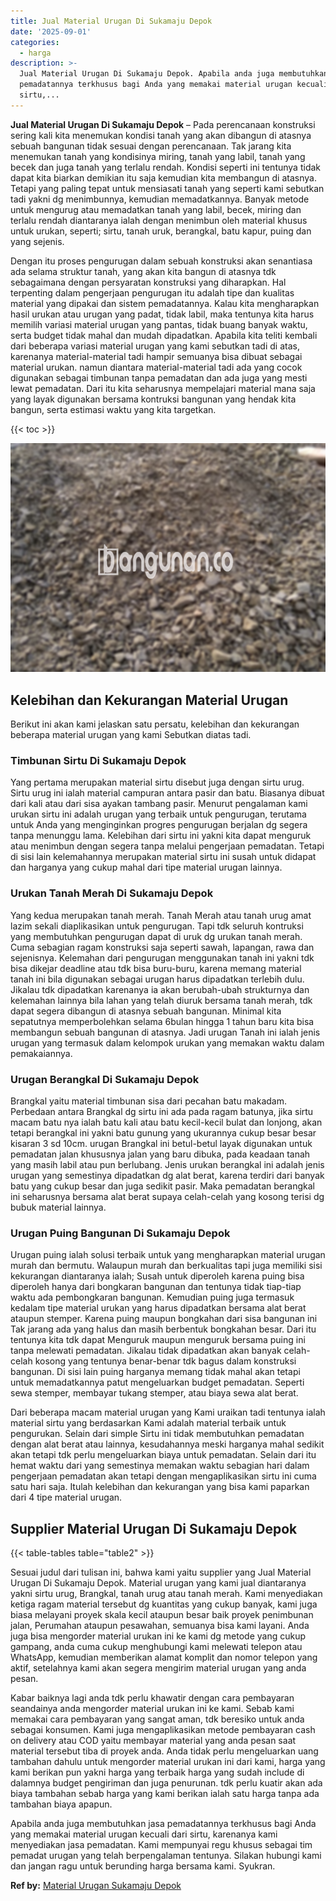 ```yaml
---
title: Jual Material Urugan Di Sukamaju Depok
date: '2025-09-01'
categories:
  - harga
description: >-
  Jual Material Urugan Di Sukamaju Depok. Apabila anda juga membutuhkan jasa
  pemadatannya terkhusus bagi Anda yang memakai material urugan kecuali dari
  sirtu,...
---
```


**Jual Material Urugan Di Sukamaju Depok** – Pada perencanaan konstruksi sering kali kita menemukan kondisi tanah yang akan dibangun di atasnya sebuah bangunan tidak sesuai dengan perencanaan. Tak jarang kita menemukan tanah yang kondisinya miring, tanah yang labil, tanah yang becek dan juga tanah yang terlalu rendah. Kondisi seperti ini tentunya tidak dapat kita biarkan demikian itu saja kemudian kita membangun di atasnya. Tetapi yang paling tepat untuk mensiasati tanah yang seperti kami sebutkan tadi yakni dg menimbunnya, kemudian memadatkannya. Banyak metode untuk mengurug atau memadatkan tanah yang labil, becek, miring dan terlalu rendah diantaranya ialah dengan menimbun oleh material khusus untuk urukan, seperti; sirtu, tanah uruk, berangkal, batu kapur, puing dan yang sejenis.

Dengan itu proses pengurugan dalam sebuah konstruksi akan senantiasa ada selama struktur tanah, yang akan kita bangun di atasnya tdk sebagaimana dengan persyaratan konstruksi yang diharapkan. Hal terpenting dalam pengerjaan pengurugan itu adalah tipe dan kualitas material yang dipakai dan sistem pemadatannya. Kalau kita mengharapkan hasil urukan atau urugan yang padat, tidak labil, maka tentunya kita harus memilih variasi material urugan yang pantas, tidak buang banyak waktu, serta budget tidak mahal dan mudah dipadatkan. Apabila kita teliti kembali dari beberapa variasi material urugan yang kami sebutkan tadi di atas, karenanya material-material tadi hampir semuanya bisa dibuat sebagai material urukan. namun diantara material-material tadi ada yang cocok digunakan sebagai timbunan tanpa pemadatan dan ada juga yang mesti lewat pemadatan. Dari itu kita seharusnya mempelajari material mana saja yang layak digunakan bersama kontruksi bangunan yang hendak kita bangun, serta estimasi waktu yang kita targetkan.

{{< toc >}}

![Jual Material Urugan Di Sukamaju Depok](/images/jual-urugan-24.png)

## Kelebihan dan Kekurangan Material Urugan

Berikut ini akan kami jelaskan satu persatu, kelebihan dan kekurangan beberapa material urugan yang kami Sebutkan diatas tadi.

### Timbunan Sirtu Di Sukamaju Depok

Yang pertama merupakan material sirtu disebut juga dengan sirtu urug. Sirtu urug ini ialah material campuran antara pasir dan batu. Biasanya dibuat dari kali atau dari sisa ayakan tambang pasir. Menurut pengalaman kami urukan sirtu ini adalah urugan yang terbaik untuk pengurugan, terutama untuk Anda yang menginginkan progres pengurugan berjalan dg segera tanpa menunggu lama. Kelebihan dari sirtu ini yakni kita dapat menguruk atau menimbun dengan segera tanpa melalui pengerjaan pemadatan. Tetapi di sisi lain kelemahannya merupakan material sirtu ini susah untuk didapat dan harganya yang cukup mahal dari tipe material urugan lainnya.

### Urukan Tanah Merah Di Sukamaju Depok

Yang kedua merupakan tanah merah. Tanah Merah atau tanah urug amat lazim sekali diaplikasikan untuk pengurugan. Tapi tdk seluruh kontruksi yang membutuhkan pengurugan dapat di uruk dg urukan tanah merah. Cuma sebagian ragam konstruksi saja seperti sawah, lapangan, rawa dan sejenisnya. Kelemahan dari pengurugan menggunakan tanah ini yakni tdk bisa dikejar deadline atau tdk bisa buru-buru, karena memang material tanah ini bila digunakan sebagai urugan harus dipadatkan terlebih dulu. Jikalau tdk dipadatkan karenanya ia akan berubah-ubah strukturnya dan kelemahan lainnya bila lahan yang telah diuruk bersama tanah merah, tdk dapat segera dibangun di atasnya sebuah bangunan. Minimal kita sepatutnya memperbolehkan selama 6bulan hingga 1 tahun baru kita bisa membangun sebuah bangunan di atasnya. Jadi urugan Tanah ini ialah jenis urugan yang termasuk dalam kelompok urukan yang memakan waktu dalam pemakaiannya.

### Urugan Berangkal Di Sukamaju Depok

Brangkal yaitu material timbunan sisa dari pecahan batu makadam. Perbedaan antara Brangkal dg sirtu ini ada pada ragam batunya, jika sirtu macam batu nya ialah batu kali atau batu kecil-kecil bulat dan lonjong, akan tetapi berangkal ini yakni batu gunung yang ukurannya cukup besar besar kisaran 3 sd 10cm. urugan Brangkal ini betul-betul layak digunakan untuk pemadatan jalan khususnya jalan yang baru dibuka, pada keadaan tanah yang masih labil atau pun berlubang. Jenis urukan berangkal ini adalah jenis urugan yang semestinya dipadatkan dg alat berat, karena terdiri dari banyak batu yang cukup besar dan juga sedikit pasir. Maka pemadatan berangkal ini seharusnya bersama alat berat supaya celah-celah yang kosong terisi dg bubuk material lainnya.

### Urugan Puing Bangunan Di Sukamaju Depok

Urugan puing ialah solusi terbaik untuk yang mengharapkan material urugan murah dan bermutu. Walaupun murah dan berkualitas tapi juga memiliki sisi kekurangan diantaranya ialah; Susah untuk diperoleh karena puing bisa diperoleh hanya dari bongkaran bangunan dan tentunya tidak tiap-tiap waktu ada pembongkaran bangunan. Kemudian puing juga termasuk kedalam tipe material urukan yang harus dipadatkan bersama alat berat ataupun stemper. Karena puing maupun bongkahan dari sisa bangunan ini Tak jarang ada yang halus dan masih berbentuk bongkahan besar. Dari itu tentunya kita tdk dapat Menguruk maupun menguruk bersama puing ini tanpa melewati pemadatan. Jikalau tidak dipadatkan akan banyak celah-celah kosong yang tentunya benar-benar tdk bagus dalam konstruksi bangunan. Di sisi lain puing harganya memang tidak mahal akan tetapi untuk memadatkannya patut mengeluarkan budget pemadatan. Seperti sewa stemper, membayar tukang stemper, atau biaya sewa alat berat.

Dari beberapa macam material urugan yang Kami uraikan tadi tentunya ialah material sirtu yang berdasarkan Kami adalah material terbaik untuk pengurukan. Selain dari simple Sirtu ini tidak membutuhkan pemadatan dengan alat berat atau lainnya, kesudahannya meski harganya mahal sedikit akan tetapi tdk perlu mengeluarkan biaya untuk pemadatan. Selain dari itu hemat waktu dari yang semestinya memakan waktu sebagian hari dalam pengerjaan pemadatan akan tetapi dengan mengaplikasikan sirtu ini cuma satu hari saja. Itulah kelebihan dan kekurangan yang bisa kami paparkan dari 4 tipe material urugan.

## Supplier Material Urugan Di Sukamaju Depok

{{< table-tables table="table2" >}}

Sesuai judul dari tulisan ini, bahwa kami yaitu supplier yang Jual Material Urugan Di Sukamaju Depok. Material urugan yang kami jual diantaranya yakni sirtu urug, Brangkal, tanah urug atau tanah merah. Kami menyediakan ketiga ragam material tersebut dg kuantitas yang cukup banyak, kami juga biasa melayani proyek skala kecil ataupun besar baik proyek penimbunan jalan, Perumahan ataupun pesawahan, semuanya bisa kami layani. Anda juga bisa mengorder material urukan ini ke kami dg metode yang cukup gampang, anda cuma cukup menghubungi kami melewati telepon atau WhatsApp, kemudian memberikan alamat komplit dan nomor telepon yang aktif, setelahnya kami akan segera mengirim material urugan yang anda pesan.

Kabar baiknya lagi anda tdk perlu khawatir dengan cara pembayaran seandainya anda mengorder material urukan ini ke kami. Sebab kami memakai cara pembayaran yang sangat aman, tdk beresiko untuk anda sebagai konsumen. Kami juga mengaplikasikan metode pembayaran cash on delivery atau COD yaitu membayar material yang anda pesan saat material tersebut tiba di proyek anda. Anda tidak perlu mengeluarkan uang tambahan dahulu untuk mengorder material urukan ini dari kami, harga yang kami berikan pun yakni harga yang terbaik harga yang sudah include di dalamnya budget pengiriman dan juga penurunan. tdk perlu kuatir akan ada biaya tambahan sebab harga yang kami berikan ialah satu harga tanpa ada tambahan biaya apapun.

Apabila anda juga membutuhkan jasa pemadatannya terkhusus bagi Anda yang memakai material urugan kecuali dari sirtu, karenanya kami menyediakan jasa pemadatan. Kami mempunyai regu khusus sebagai tim pemadat urugan yang telah berpengalaman tentunya. Silakan hubungi kami dan jangan ragu untuk berunding harga bersama kami. Syukran.

**Ref by:** [Material Urugan Sukamaju Depok](https://id.wikipedia.org/wiki/Material)
